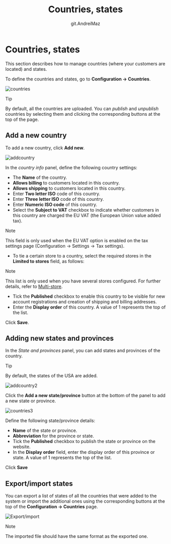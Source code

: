 ﻿---
title: Countries, states
uid: en/getting-started/configure-shipping/advanced-configuration/countries-states
author: git.AndreiMaz
contributors: git.rajupaladiya, git.DmitriyKulagin, git.exileDev, git.ivkadp, git.mariannk
---

# Countries, states

This section describes how to manage countries (where your customers are located) and states.

To define the countries and states, go to **Configuration → Countries**.

![countries](_static/countries-states/countries1_1.png)

> [!TIP]
> 
> By default, all the countries are uploaded. You can *publish* and *unpublish* countries by selecting them and clicking the corresponding buttons at the top of the page.

## Add a new country

To add a new country, click **Add new**.

![addcountry](_static/countries-states/addcountry.png)

In the *country info* panel, define the following country settings:

* The **Name** of the country.
* **Allows billing** to customers located in this country.
* **Allows shipping** to customers located in this country.
* Enter **Two letter ISO** code of this country.
* Enter **Three letter ISO** code of this country.
* Enter **Numeric ISO code** of this country.
* Select the **Subject to VAT** checkbox to indicate whether customers in this country are charged the EU VAT (the European Union value added tax).

> [!NOTE]
> 
> This field is only used when the EU VAT option is enabled on the tax settings page (Configuration → Settings → Tax settings).

* To tie a certain store to a country, select the required stores in the **Limited to stores** field, as follows:

> [!NOTE]
> 
> This list is only used when you have several stores configured. For further details, refer to [Multi-store](xref:en/getting-started/advanced-configuration/multi-store).

* Tick the **Published** checkbox to enable this country to be visible for new account registrations and creation of shipping and billing addresses.
* Enter the **Display order** of this country. A value of 1 represents the top of the list.

Click **Save**.

## Adding new states and provinces

In the *State and provinces* panel, you can add states and provinces of the country.

> [!TIP]
> 
> By default, the states of the USA are added.

![addcountry2](_static/countries-states/states.jpg)

Click the **Add a new state/province** button at the bottom of the panel to add a new state or province.

![countries3](_static/countries-states/countries3.png)

Define the following state/province details:

* **Name** of the state or province.
* **Abbreviation** for the province or state.
* Tick the **Published** checkbox to publish the state or province on the website.
* In the **Display order** field, enter the display order of this province or state. A value of 1 represents the top of the list.

Click **Save**

## Export/import states

You can export a list of states of all the countries that were added to the system or import the additional ones using the corresponding buttons at the top of the **Configuration → Countries** page.

![Export/import](_static/countries-states/export-import.jpg)

> [!NOTE]
> 
> The imported file should have the same format as the exported one.
